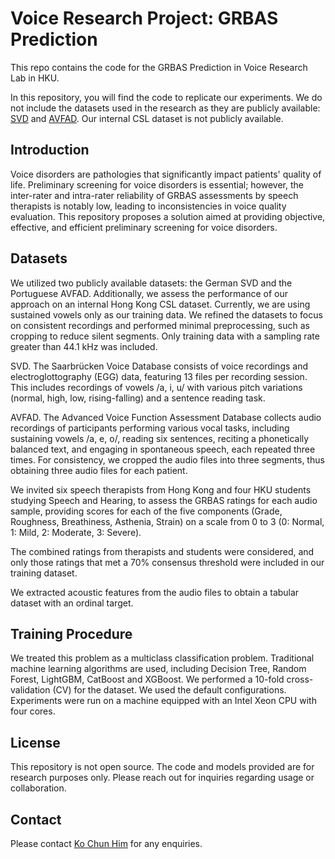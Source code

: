 # Voice Research Project: GRBAS Prediction

This repo contains the code for the GRBAS Prediction in Voice Research Lab in HKU.

In this repository, you will find the code to replicate our experiments.
We do not include the datasets used in the research as they are publicly available: [SVD](https://stimmdb.coli.uni-saarland.de/) and [AVFAD](https://acsa.web.ua.pt/AVFAD.htm).
Our internal CSL dataset is not publicly available.

## Introduction

Voice disorders are pathologies that significantly impact patients' quality of life. Preliminary screening for voice disorders is essential; however, the inter-rater and intra-rater reliability of GRBAS assessments by speech therapists is notably low, leading to inconsistencies in voice quality evaluation. This repository proposes a solution aimed at providing objective, effective, and efficient preliminary screening for voice disorders.

## Datasets

We utilized two publicly available datasets: the German SVD and the Portuguese AVFAD. Additionally, we assess the performance of our approach on an internal Hong Kong CSL dataset. Currently, we are using <a> sustained vowels only as our training data. We refined the datasets to focus on consistent recordings and performed minimal preprocessing, such as cropping to reduce silent segments. Only training data with a sampling rate greater than 44.1 kHz was included.

SVD. The Saarbrücken Voice Database consists of voice recordings and electroglottography (EGG) data, featuring 13 files per recording session. This includes recordings of vowels /a, i, u/ with various pitch variations (normal, high, low, rising-falling) and a sentence reading task.

AVFAD. The Advanced Voice Function Assessment Database collects audio recordings of participants performing various vocal tasks, including sustaining vowels /a, e, o/, reading six sentences, reciting a phonetically balanced text, and engaging in spontaneous speech, each repeated three times. For consistency, we cropped the audio files into three segments, thus obtaining three audio files for each patient.

We invited six speech therapists from Hong Kong and four HKU students studying Speech and Hearing, to assess the GRBAS ratings for each audio sample, providing scores for each of the five components (Grade, Roughness, Breathiness, Asthenia, Strain) on a scale from 0 to 3 (0: Normal, 1: Mild, 2: Moderate, 3: Severe).

The combined ratings from therapists and students were considered, and only those ratings that met a 70% consensus threshold were included in our training dataset.

We extracted acoustic features from the audio files to obtain a tabular dataset with an ordinal target. 

## Training Procedure

We treated this problem as a multiclass classification problem. Traditional machine learning algorithms are used, including Decision Tree, Random Forest, LightGBM, CatBoost and XGBoost. We performed a 10-fold cross-validation (CV) for the dataset. We used the default configurations. Experiments were run on a machine equipped with an Intel Xeon CPU with four cores.

## License

This repository is not open source. The code and models provided are for research purposes only. Please reach out for inquiries regarding usage or collaboration.

## Contact

Please contact [Ko Chun Him](chkoad@connect.ust.hk) for any enquiries.
